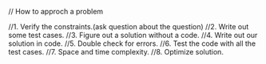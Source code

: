 // How to approch a problem

//1.  Verify the constraints.(ask question about the question)
//2. Write out some test cases. 
//3. Figure out a solution without a code.
//4. Write out our solution in code.
//5. Double check for errors.
//6. Test the code with all the test cases.
//7. Space and time complexity.
//8. Optimize solution.